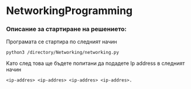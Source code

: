 # NetworkingProgramming

### Описание за стартиране на решението:

Програмата се стартира по следният начин
```
python3 /directory/Networking/networking.py 
```
Kато след това ще бъдете попитани да подадете Ip address в следният начин
```
<ip-addres> <ip-addres> <ip-addres> <ip-addres>.
```

